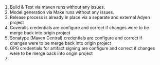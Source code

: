 1. Build & Test via maven runs without any issues.
2. Model generation via Make runs without any issues.
3. Release process is already in place via a separate and external Adyen project
4. Coveralls credentials are configure and correct if changes were to be merge back into origin project
5. Sonatype (Maven Central) credentials are configure and correct if changes were to be merge back into origin project
6. GPG credentials for artifact signing are configure and correct if changes were to be merge back into origin project
7. 